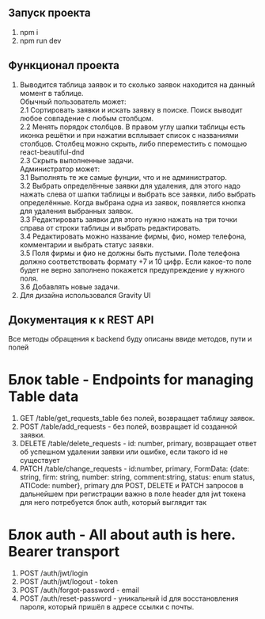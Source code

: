 ## Запуск проекта
1. npm i
2. npm run dev

## Функционал проекта
1. Выводится таблица заявок и то сколько заявок находится на данный момент в таблице.<br/> 
Обычный пользователь может:<br/> 
  2.1 Сортировать заявки и искать заявку в поиске. Поиск выводит любое совпадение с любым столбцом.<br/> 
  2.2 Менять порядок столбцов. В правом углу шапки таблицы есть иконка решётки и при нажатии всплывает список с названиями столбцов. Столбец можно скрыть, либо ппереместить с помощью react-beautiful-dnd<br/> 
  2.3 Скрыть выполненные задачи.<br/> 
Администратор может:<br/> 
  3.1 Выполнять те же самые фунции, что и не администратор.<br/> 
  3.2 Выбрать определённые заявки для удаления, для этого надо нажать слева от шапки таблицы и выбрать все заявки, либо выбрать определённые. Когда выбрана одна из заявок, появляется кнопка для удаления выбранных заявок.<br/> 
  3.3 Редактировать заявки для этого нужно нажать на три точки справа от строки таблицы и выбрать редактировать.<br/> 
  3.4 Редактировать можно название фирмы, фио, номер телефона, комментарии и выбрать статус заявки.<br/> 
  3.5 Поля фирмы и фио не должны быть пустыми. Поле телефона должно соответствовать формату +7 и 10 цифр. Если какое-то поле будет не верно заполнено покажется предупреждение у нужного поля.<br/> 
  3.6 Добавлять новые задачи.<br/> 
4. Для дизайна использовался Gravity UI<br/> 

## Документация к к REST API
Все методы обращения к backend буду описаны ввиде методов, пути и полей
# Блок table - Endpoints for managing Table data
1. GET /table/get_requests_table без полей, возвращает таблицу заявок.
2. POST /table/add_requests - без полей, возвращает id созданной заявки.
3. DELETE /table/delete_requests - id: number, primary, возвращает ответ об успешном удалении заявки или ошибке, если такого id не существует
4. PATCH /table/change_requests - id:number, primary, FormData: {date: string, firm: string, number: string, comment:string, status: enum status, ATICode: number}, primary
для POST, DELETE и PATCH запросов в дальнейшем при регистрации важно в поле header для jwt токена для него потребуется блок auth, который выглядит так
# Блок auth - All about auth is here. Bearer transport
1. POST /auth/jwt/login
2. POST /auth/jwt/logout - token
3. POST /auth/forgot-password - email
4. POST /auth/reset-password - уникальный id для восстановления пароля, который пришёл в адресе ссылки с почты.

